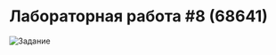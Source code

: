 # Лабораторная работа #8 (68641)

![Задание](https://github.com/slamach/prog-labs/blob/master/prog-lab8/doc/task.png?raw=true)
